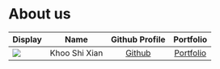 # About us

Display |     Name      | Github Profile | Portfolio 
--------|:-------------:|:--------------:|:---------:
![](https://via.placeholder.com/100.png?text=Photo) | Khoo Shi Xian | [Github](https://github.com/sxkhoo) | [Portfolio](docs/team/khooshixian.md)

